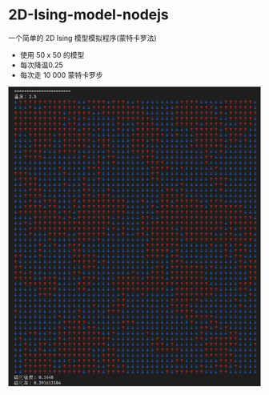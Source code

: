 # 2D-Ising-model-nodejs

一个简单的 2D Ising 模型模拟程序(蒙特卡罗法)

- 使用 50 x 50 的模型
- 每次降温0.25
- 每次走 10 000 蒙特卡罗步

![demo](./demo.png)
